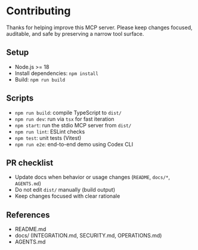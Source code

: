 # Contributing

Thanks for helping improve this MCP server. Please keep changes focused, auditable, and safe by preserving a narrow tool surface.

## Setup

- Node.js >= 18
- Install dependencies: `npm install`
- Build: `npm run build`

## Scripts

- `npm run build`: compile TypeScript to `dist/`
- `npm run dev`: run via `tsx` for fast iteration
- `npm start`: run the stdio MCP server from `dist/`
- `npm run lint`: ESLint checks
- `npm test`: unit tests (Vitest)
- `npm run e2e`: end-to-end demo using Codex CLI

## PR checklist

- Update docs when behavior or usage changes (`README`, `docs/*`, `AGENTS.md`)
- Do not edit `dist/` manually (build output)
- Keep changes focused with clear rationale

## References

- README.md
- docs/ (INTEGRATION.md, SECURITY.md, OPERATIONS.md)
- AGENTS.md
